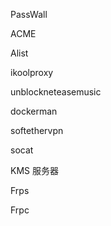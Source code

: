 PassWall

ACME

Alist

ikoolproxy

unblockneteasemusic

dockerman

softethervpn

socat

KMS 服务器

Frps

Frpc
